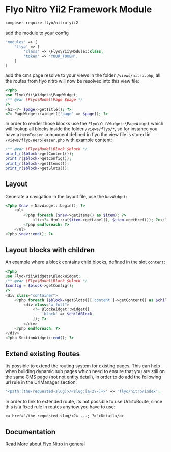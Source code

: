 # Flyo Nitro Yii2 Framework Module

```sh
composer require flyo/nitro-yii2
```

add the module to your config

```php
'modules' => [
    'flyo' => [
        'class' => \Flyo\Yii\Module::class,
        'token' => 'YOUR_TOKEN',
    ]
]
```

add the cms page resolve to your views in the folder `/views/nitro.php`, all the routes from flyo nitro will now be resolved into this view file:

```php
<?php
use Flyo\Yii\Widgets\PageWidget;
/** @var \Flyo\Model\Page $page */
?>
<h1><?= $page->getTitle(); ?>
<?= PageWidget::widget(['page' => $page]); ?>
```

In order to render those blocks use the `Flyo\Yii\Widgets\PageWidget` which will lookup all blocks inside the folder `/views/flyo/*`, so for instance you have a `HeroTeaser` component defined in flyo the view file is stored in `/views/flyo/HeroTeaser.php` with example content:

```php
/** @var \Flyo\Model\Block $block */
print_r($block->getContent());
print_r($block->getConfig());
print_r($block->getItems());
print_r($block->getSlots());
```

## Layout

Generate a navigation in the layout file, use the `NavWidget`:

```php
<?php $nav = NavWidget::begin(); ?>
    <ul>
        <?php foreach ($nav->getItems() as $item): ?>
            <li><?= Html::a($item->getLabel(), $item->getHref()); ?></li>
        <?php endforeach; ?>
    </ul>
<?php $nav::end(); ?>
```

## Layout blocks with children

An example where a block contains child blocks, defined in the slot `content`:

```php
<?php
use Flyo\Yii\Widgets\BlockWidget;
/** @var \Flyo\Model\Block $block */
$config = $block->getConfig();
?>
<div class="container">
    <?php foreach ($block->getSlots()['content']->getContent() as $childBlock): ?>
        <div class="w-full">
            <?= BlockWidget::widget([
                'block' => $childBlock,
            ]); ?>
        </div>
    <?php endforeach; ?>
</div>
<?php SectionWidget::end(); ?>
```

## Extend existing Routes

Its possible to extend the routing system for existing pages. This can help when building dynamic sub pages which need to ensure that you are still on the same CMS page (not not entity detail), in order to do add the following url rule in the UrlManager section:

```php
'<path:(the-requested-slug)>/<slug:[a-z\-]+>' => 'flyo/nitro/index',
```

In order to link to extended route, its not possible to use Url::toRoute, since this is a fixed rule in routes anyhow you have to use:

```
<a href="/the-requested-slug/<?= ...; ?>">Detail</a>
```

## Documentation

[Read More about Flyo Nitro in general](https://dev.flyo.cloud/nitro)
